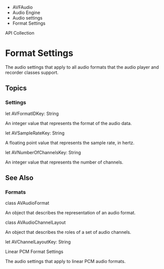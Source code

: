 

- AVFAudio
- Audio Engine
- Audio settings
-  Format Settings 

API Collection

# Format Settings

The audio settings that apply to all audio formats that the audio player and recorder classes support.

## Topics

### Settings

let AVFormatIDKey: String

An integer value that represents the format of the audio data.

let AVSampleRateKey: String

A floating point value that represents the sample rate, in hertz.

let AVNumberOfChannelsKey: String

An integer value that represents the number of channels.

## See Also

### Formats

class AVAudioFormat

An object that describes the representation of an audio format.

class AVAudioChannelLayout

An object that describes the roles of a set of audio channels.

let AVChannelLayoutKey: String

Linear PCM Format Settings

The audio settings that apply to linear PCM audio formats.

